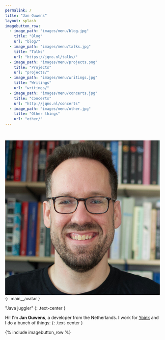 ```yaml
---
permalink: /
title: "Jan Ouwens"
layout: splash
imagebutton_row:
  - image_path: "images/menu/blog.jpg"
    title: "Blog"
    url: "blog/"
  - image_path: "images/menu/talks.jpg"
    title: "Talks"
    url: "https://jqno.nl/talks/"
  - image_path: "images/menu/projects.png"
    title: "Projects"
    url: "projects/"
  - image_path: "images/menu/writings.jpg"
    title: "Writings"
    url: "writings/"
  - image_path: "images/menu/concerts.jpg"
    title: "Concerts"
    url: "http://jqno.nl/concerts"
  - image_path: "images/menu/other.jpg"
    title: "Other things"
    url: "other/"
---
```

&nbsp;

![Jan Ouwens](/images/meta/avatar.jpg){: .main__avatar }

"Java juggler"
{: .text-center }

Hi! I'm **Jan Ouwens**, a developer from the Netherlands. I work for [Yoink](https://yoink.nl) and I do a bunch of things:
{: .text-center }

{% include imagebutton_row %}
